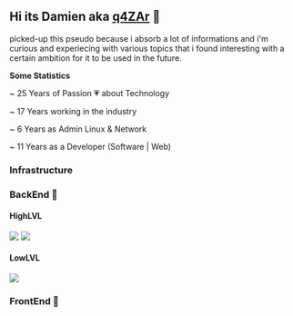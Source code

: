 ## Hi its Damien aka [q4ZAr](https://en.wikipedia.org/wiki/Quasar) 👋

picked-up this pseudo because i absorb a lot of informations and i'm curious and experiecing with various topics that i found interesting with a certain ambition for it to be used in the future.

**Some Statistics**

~ 25 Years of Passion 💗 about Technology

~ 17 Years working in the industry

~ 6 Years as Admin Linux & Network

~ 11 Years as a Developer (Software | Web)

### Infrastructure

### BackEnd 🎼
#### HighLVL
[![](https://skillicons.dev/icons?i=python,fastapi,django,flask)]()
[![](https://skillicons.dev/icons?i=js,ts,koa,strapi)]()
#### LowLVL
[![](https://skillicons.dev/icons?i=go,rusta)]()
### FrontEnd 🎼
<!-- 
### Music Production 🎼
[![](https://skillicons.dev/icons?i=ableton)]() -->